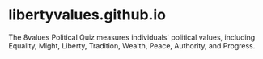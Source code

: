 # libertyvalues.github.io
The 8values Political Quiz measures individuals' political values, including Equality, Might, Liberty, Tradition, Wealth, Peace, Authority, and Progress.
